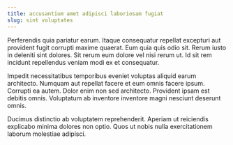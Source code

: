 ```yaml
---
title: accusantium amet adipisci laboriosam fugiat
slug: sint voluptates
---
```


Perferendis quia pariatur earum. Itaque consequatur repellat excepturi aut provident fugit corrupti maxime quaerat. Eum quia quis odio sit. Rerum iusto in deleniti sint dolores. Sit rerum eum dolore vel nisi rerum ut. Id sit rem incidunt repellendus veniam modi ex et consequatur.

Impedit necessitatibus temporibus eveniet voluptas aliquid earum architecto. Numquam aut repellat facere et eum omnis facere ipsum. Corrupti ea autem. Dolor enim non sed architecto. Provident ipsam est debitis omnis. Voluptatum ab inventore inventore magni nesciunt deserunt omnis.

Ducimus distinctio ab voluptatem reprehenderit. Aperiam ut reiciendis explicabo minima dolores non optio. Quos ut nobis nulla exercitationem laborum molestiae adipisci.
